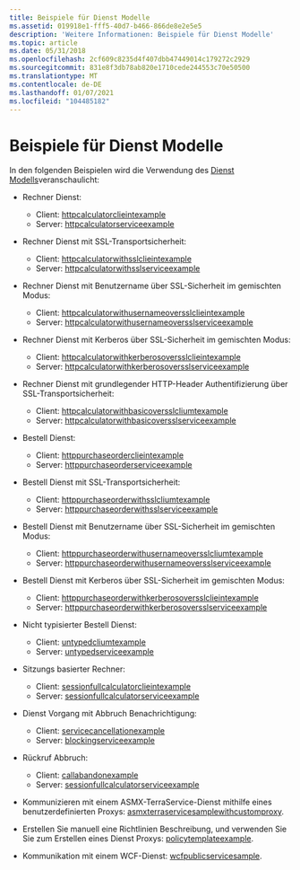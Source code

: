 ```yaml
---
title: Beispiele für Dienst Modelle
ms.assetid: 019918e1-fff5-40d7-b466-866de8e2e5e5
description: 'Weitere Informationen: Beispiele für Dienst Modelle'
ms.topic: article
ms.date: 05/31/2018
ms.openlocfilehash: 2cf609c8235d4f407dbb47449014c179272c2929
ms.sourcegitcommit: 831e8f3db78ab820e1710cede244553c70e50500
ms.translationtype: MT
ms.contentlocale: de-DE
ms.lasthandoff: 01/07/2021
ms.locfileid: "104485182"
---
```

# <a name="service-model-examples"></a>Beispiele für Dienst Modelle

In den folgenden Beispielen wird die Verwendung des [Dienst Modells](service-model-layer-overview.md)veranschaulicht:

-   Rechner Dienst:

    -   Client: [httpcalculatorclieintexample](httpcalculatorclientexample.md)
    -   Server: [httpcalculatorserviceexample](httpcalculatorserviceexample.md)

-   Rechner Dienst mit SSL-Transportsicherheit:

    -   Client: [httpcalculatorwithsslclieintexample](httpcalculatorwithsslclientexample.md)
    -   Server: [httpcalculatorwithsslserviceexample](httpcalculatorwithsslserviceexample.md)

-   Rechner Dienst mit Benutzername über SSL-Sicherheit im gemischten Modus:

    -   Client: [httpcalculatorwithusernameoversslclieintexample](httpcalculatorwithusernameoversslclientexample.md)
    -   Server: [httpcalculatorwithusernameoversslserviceexample](httpcalculatorwithusernameoversslserviceexample.md)

-   Rechner Dienst mit Kerberos über SSL-Sicherheit im gemischten Modus:

    -   Client: [httpcalculatorwithkerberosoversslclieintexample](httpcalculatorwithkerberosoversslclientexample.md)
    -   Server: [httpcalculatorwithkerberosoversslserviceexample](httpcalculatorwithkerberosoversslserviceexample.md)

-   Rechner Dienst mit grundlegender HTTP-Header Authentifizierung über SSL-Transportsicherheit:

    -   Client: [httpcalculatorwithbasicoversslcliumtexample](httpcalculatorwithbasicoversslclientexample.md)
    -   Server: [httpcalculatorwithbasicoversslserviceexample](httpcalculatorwithbasicoversslserviceexample.md)

-   Bestell Dienst:

    -   Client: [httppurchaseorderclieintexample](httppurchaseorderclientexample.md)
    -   Server: [httppurchaseorderserviceexample](httppurchaseorderserviceexample.md)

-   Bestell Dienst mit SSL-Transportsicherheit:

    -   Client: [httppurchaseorderwithsslcliumtexample](httppurchaseorderwithsslclientexample.md)
    -   Server: [httppurchaseorderwithsslserviceexample](httppurchaseorderwithsslserviceexample.md)

-   Bestell Dienst mit Benutzername über SSL-Sicherheit im gemischten Modus:

    -   Client: [httppurchaseorderwithusernameoversslcliumtexample](httppurchaseorderwithusernameoversslclientexample.md)
    -   Server: [httppurchaseorderwithusernameoversslserviceexample](httppurchaseorderwithusernameoversslserviceexample.md)

-   Bestell Dienst mit Kerberos über SSL-Sicherheit im gemischten Modus:

    -   Client: [httppurchaseorderwithkerberosoversslclieintexample](httppurchaseorderwithkerberosoversslclientexample.md)
    -   Server: [httppurchaseorderwithkerberosoversslserviceexample](httppurchaseorderwithkerberosoversslserviceexample.md)

-   Nicht typisierter Bestell Dienst:

    -   Client: [untypedcliumtexample](untypedclientexample.md)
    -   Server: [untypedserviceexample](untypedserviceexample.md)

-   Sitzungs basierter Rechner:

    -   Client: [sessionfullcalculatorclieintexample](sessionfullcalculatorclientexample.md)
    -   Server: [sessionfullcalculatorserviceexample](sessionfullcalculatorserviceexample.md)

-   Dienst Vorgang mit Abbruch Benachrichtigung:

    -   Client: [servicecancellationexample](servicecancellationexample.md)
    -   Server: [blockingserviceexample](blockingserviceexample.md)

-   Rückruf Abbruch:

    -   Client: [callabandonexample](callabandonexample.md)
    -   Server: [sessionfullcalculatorserviceexample](sessionfullcalculatorserviceexample.md)

-   Kommunizieren mit einem ASMX-TerraService-Dienst mithilfe eines benutzerdefinierten Proxys: [asmxterraservicesamplewithcustomproxy](asmxterraservicesamplewithcustomproxy.md).

-   Erstellen Sie manuell eine Richtlinien Beschreibung, und verwenden Sie Sie zum Erstellen eines Dienst Proxys: [policytemplateexample](policytemplateexample.md).
-   Kommunikation mit einem WCF-Dienst: [wcfpublicservicesample](wcfpublicservicesample.md).

 

 




